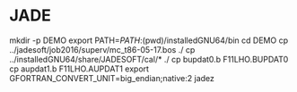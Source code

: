 # JADE

mkdir -p DEMO
export PATH=$PATH:$(pwd)/installedGNU64/bin
cd DEMO
cp ../jadesoft/job2016/superv/mc_t86-05-17.bos ./
cp ../installedGNU64/share/JADESOFT/cal/* ./
cp  bupdat0.b F11LHO.BUPDAT0
cp  aupdat1.b F11LHO.AUPDAT1
export GFORTRAN_CONVERT_UNIT=big_endian\;native:2
jadez

